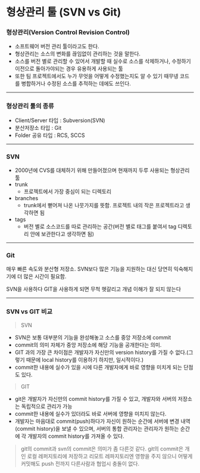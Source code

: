 # 형상관리 툴 (SVN vs Git)

### 형상관리(Version Control Revision Control)

- 소프트웨어 버전 관리 툴이라고도 한다.
- 형상관리는 소스의 변화를 끊임없이 관리하는 것을 말한다.
- 소스를 버전 별로 관리할 수 있어서 개발할 때 실수로 소스를 삭제하거나, 수정하기 이전으로 돌아가야되는 경우 유용하게 사용되는 툴
- 또한 팀 프로젝트에서도 누가 무엇을 어떻게 수정했는지도 알 수 있기 때무넹 코드를 병합하거나 수정된 소스를 추적하는 데에도 쓰인다.

---

### 형상관리 툴의 종류

* Client/Server 타입 : Subversion(SVN)
* 분산저장소 타입 : Git
* Folder 공유 타입 : RCS, SCCS

---

### SVN

* 2000년에 CVS를 대체하기 위해 만들어졌으며 현재까지 두루 사용되는 형상관리 툴
* trunk
  * 프로젝트에서 가장 중심이 되는 디렉토리
* branches
  * trunk에서 뻗어져 나온 나뭇가지를 뜻함. 프로젝트 내의 작은 프로젝트라고 생각하면 됨
* tags
  * 버전 별로 소스코드를 따로 관리하는 공간(버전 별로 태그를 붙여서 tag 디렉토리 안에 보관한다고 생각하면 됨)

---

### Git

매우 빠른 속도와 분산형 저장소. SVN보다 많은 기능을 지원하는 대신 당연히 익숙해지기에 더 많은 시간이 필요함.

SVN을 사용하다 GIT을 사용하게 되면 무척 헷갈리고 개념 이해가 잘 되지 않는다

---

### SVN vs GIT 비교

> SVN

- SVN은 보통 대부분의 기능을 완성해놓고 소스를 중앙 저장소에 commit
- commit의 의미 자체가 중앙 저장소에 해당 기능을 공개한다는 의미.
- GIT 과의 가장 큰 차이점은 개발자가 자신만의 version history를 가질 수 없다.(그렇기 때문에 local history를 이용하기 하지만, 일시적이다.)
- commit한 내용에 실수가 있을 시에 다른 개발자에게 바로 영향을 미치게 되는 단점도 있다.

> GIT

- git은 개발자가 자신만의 commit history를 가질 수 있고, 개발자와 서버의 저장소는 독립적으로 관리가 가능
- commit한 내용에 실수가 있더라도 바로 서버에 영향을 미치지 않는다.
- 개발자는 마음대로 commit(push)하다가 자신이 원하는 순간에 서버에 변경 내역(commit history)을 보낼 수 있으며, 서버의 통합 관리자는 관리자가 원하는 순간에 각 개발자의 commit history를 가져올 수 있다.

> git의 commit과 svn의 commit은 의미가 좀 다른것 같다. git의 commit은 개인 로컬 레퍼지토리에 저장하고 리모트 레파지토리엔 영향을 주지 않으니 어떻게 커밋해도 push 전까지 다른사람과 협업시 충돌이 없다.
